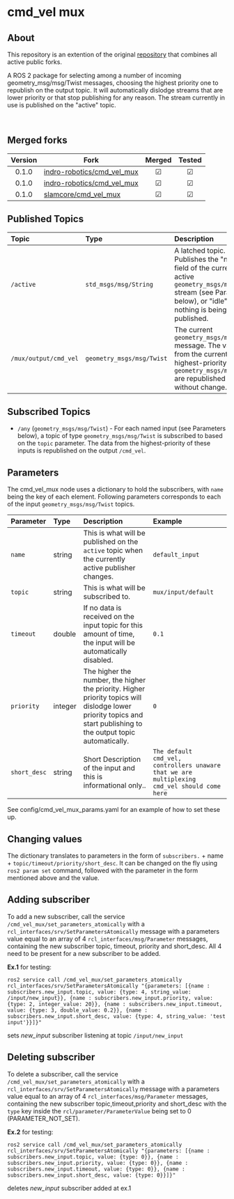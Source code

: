 # cmd_vel mux

## About

This repository is an extention of the original [repository](https://github.com/kobuki-base/cmd_vel_mux) that combines all active public forks.

A ROS 2 package for selecting among a number of incoming geometry_msg/msg/Twist messages, choosing the highest
priority one to republish on the output topic.  It will automatically dislodge streams that are lower
priority or that stop publishing for any reason.  The stream currently in use is published on the
"active" topic.

<br>

## Merged forks

|Version | Fork                                                                                          | Merged | Tested |
|:---:	 |---	                                                                                            |:---:   |:---:	  |
|0.1.0 	 | [indro-robotics/cmd_vel_mux](https://github.com/indro-robotics/cmd_vel_mux)  	                |&#9745; |&#9745; |
|0.1.0 	 | [indro-robotics/cmd_vel_mux](https://github.com/indro-robotics/cmd_vel_mux)  	                |&#9745; |&#9745; |
|0.1.0 	 | [slamcore/cmd_vel_mux](https://github.com/slamcore/cmd_vel_mux)  	                            |&#9745; |&#9745; |


## Published Topics

|Topic      | Type                      | Description |
|:---	      |:---	                      |:---         |
|`/active`	 | `std_msgs/msg/String`     | A latched topic.  Publishes the "name" field of the currently active `geometry_msgs/msg/Twist` stream (see Parameters below), or "idle" if nothing is being a published.|
|`/mux/output/cmd_vel` | `geometry_msgs/msg/Twist` | The current `geometry_msgs/msg/Twist` message.  The values from the current highest-priority `geometry_msgs/msg/Twist` are republished here without change.|


## Subscribed Topics
* `/any` (`geometry_msgs/msg/Twist`) - For each named input (see Parameters below), a topic of type `geometry_msgs/msg/Twist` is subscribed to based on the `topic` parameter.  The data from the highest-priority of these inputs is republished on the output `/cmd_vel`.


## Parameters

The cmd_vel_mux node uses a dictionary to hold the subscribers, with `name` being the key of each element. Following parameters corresponds to each of the input `geometry_msgs/msg/Twist` topics. 

|Parameter    | Type          | Description | Example |
|:---	        |:---	          |:---         | :---    |
|`name`       | string        | This is what will be published on the `active` topic when the currently active publisher changes. | `default_input` |
|`topic`      | string        | This is what will be subscribed to.| `mux/input/default` |
|`timeout`    | double        | If no data is received on the input topic for this amount of time, the input will be automatically disabled.| `0.1` |
|`priority`   | integer       | The higher the number, the higher the priority.  Higher priority topics will dislodge lower priority topics and start publishing to the output topic automatically.| `0` |
|`short_desc` | string        | Short Description of the input and this is informational only..| `The default cmd_vel, controllers unaware that we are multiplexing cmd_vel should come here` |

See config/cmd_vel_mux_params.yaml for an example of how to set these up.

## Changing values
The dictionary translates to parameters in the form of `subscribers.` + name + `topic/timeout/priority/short_desc`.
It can be changed on the fly using `ros2 param set` command, followed with the parameter in the form mentioned above and the value.

## Adding subscriber
To add a new subscriber, call the service `/cmd_vel_mux/set_parameters_atomically` with a `rcl_interfaces/srv/SetParametersAtomically` message with a parameters value equal to an array of 4 `rcl_interfaces/msg/Parameter` messages, containing the new subscriber topic, timeout, priority and short_desc. All 4 need to be present for a new subscriber to be added.

**Ex.1** for testing:
```
ros2 service call /cmd_vel_mux/set_parameters_atomically rcl_interfaces/srv/SetParametersAtomically "{parameters: [{name : subscribers.new_input.topic, value: {type: 4, string_value: /input/new_input}}, {name : subscribers.new_input.priority, value: {type: 2, integer_value: 20}}, {name : subscribers.new_input.timeout, value: {type: 3, double_value: 0.2}}, {name : subscribers.new_input.short_desc, value: {type: 4, string_value: 'test input'}}]}"
```
sets *new_input* subscriber listening at topic `/input/new_input`

## Deleting subscriber
To delete a subscriber, call the service `/cmd_vel_mux/set_parameters_atomically` with a `rcl_interfaces/srv/SetParametersAtomically` message with a parameters value equal to an array of 4 `rcl_interfaces/msg/Parameter` messages, containing the new subscriber topic,timeout,priority and short_desc with the `type` key inside the `rcl/parameter/ParameterValue` being set to 0 (PARAMETER_NOT_SET).

**Ex.2** for testing:
```
ros2 service call /cmd_vel_mux/set_parameters_atomically rcl_interfaces/srv/SetParametersAtomically "{parameters: [{name : subscribers.new_input.topic, value: {type: 0}}, {name : subscribers.new_input.priority, value: {type: 0}}, {name : subscribers.new_input.timeout, value: {type: 0}}, {name : subscribers.new_input.short_desc, value: {type: 0}}]}"
```
 deletes *new_input* subscriber added at ex.1
